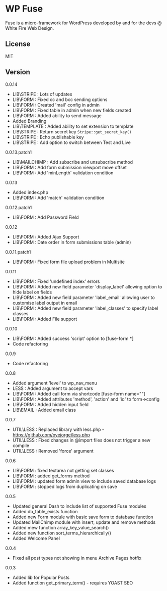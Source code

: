 # WP Fuse
Fuse is a micro-framework for WordPress developed by and for the devs @ White Fire Web Design. 

License
----

MIT

Version
-------
0.0.14
* LIB\STRIPE : Lots of updates
* LIB\FORM : Fixed cc and bcc sending options
* LIB\FORM : Created 'mail' config in admin 
* LIB\FORM : Fixed table in admin when new fields created
* LIB\FORM : Added ability to send message
* Added Branding
* LIB\TEMPLATE : Added ability to set extension to template
* LIB\STRIPE : Return secret key `Stripe::get_secret_key()`
* LIB\STRIPE : Echo publishable key
* LIB\STRIPE : Add option to switch between Test and Live

0.0.13.patch1
* LIB\MAILCHIMP : Add subscribe and unsubscribe method
* LIB\FORM : Add form submission viewport move offset
* LIB\FORM : Add 'minLength' validation condition

0.0.13
* Added index.php
* LIB\FORM : Add 'match' validation condition

0.0.12.patch1
* LIB\FORM : Add Password Field

0.0.12
* LIB\FORM : Added Ajax Support
* LIB\FORM : Date order in form submissions table (admin)

0.0.11.patch1
* LIB\FORM : Fixed form file upload problem in Multisite

0.0.11
* LIB\FORM : Fixed 'undefined index' errors
* LIB\FORM : Added new field parameter 'display_label' allowing option to hide label on fields
* LIB\FORM : Added new field parameter 'label_email' allowing user to customise label output in email
* LIB\FORM : Added new field parameter 'label_classes' to specify label classes
* LIB\FORM : Added File support

0.0.10
* LIB\FORM : Added success 'script' option to [fuse-form *]
* Code refactoring

0.0.9
* Code refactoring

0.0.8
* Added argument 'level' to wp_nav_menu
* LESS : Added argument to accept vars
* LIB\FORM : Added call form via shortcode [fuse-form name=""]
* LIB\FORM : Added attributes 'method', 'action' and 'id' to form->config
* LIB\FORM : Added hidden input field 
* LIB\EMAIL : Added email class

0.0.7
* UTIL\LESS : Replaced library with less.php - https://github.com/oyejorge/less.php
* UTIL\LESS : Fixed changes in @import files does not trigger a new compile
* UTIL\LESS : Removed 'force' argument 

0.0.6
* LIB\FORM : fixed textarea not getting set classes
* LIB\FORM : added get_forms method
* LIB\FORM : updated form admin view to include saved database logs
* LIB\FORM : stopped logs from duplicating on save

0.0.5
* Updated general Dash to include list of supported Fuse modules
* Added db_table_exists function
* Added new Form module with basic save form to database function
* Updated MailChimp module with insert, update and remove methods
* Added mew function array_key_value_search()
* Added new function sort_terms_hierarchically()
* Added Welcome Panel

0.0.4
* Fixed all post types not showing in menu Archive Pages hotfix

0.0.3 
* Added lib for Popular Posts
* Added function get_primary_term() - requires YOAST SEO
